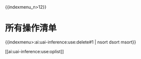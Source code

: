 {{indexmenu_n>12}}

# 所有操作清单
{{indexmenu>:ai:uai-inference:use:delete#1 | nsort dsort msort}}

[[ai:uai-inference:use:oplist]]

